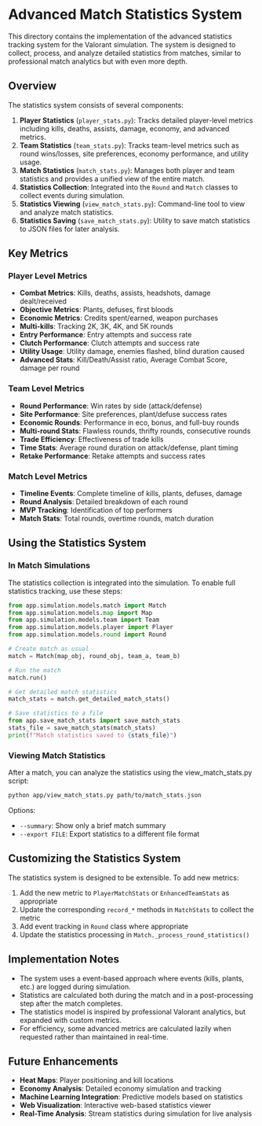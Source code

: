# Advanced Match Statistics System

This directory contains the implementation of the advanced statistics tracking system for the Valorant simulation. The system is designed to collect, process, and analyze detailed statistics from matches, similar to professional match analytics but with even more depth.

## Overview

The statistics system consists of several components:

1. **Player Statistics** (`player_stats.py`): Tracks detailed player-level metrics including kills, deaths, assists, damage, economy, and advanced metrics.
2. **Team Statistics** (`team_stats.py`): Tracks team-level metrics such as round wins/losses, site preferences, economy performance, and utility usage.
3. **Match Statistics** (`match_stats.py`): Manages both player and team statistics and provides a unified view of the entire match.
4. **Statistics Collection**: Integrated into the `Round` and `Match` classes to collect events during simulation.
5. **Statistics Viewing** (`view_match_stats.py`): Command-line tool to view and analyze match statistics.
6. **Statistics Saving** (`save_match_stats.py`): Utility to save match statistics to JSON files for later analysis.

## Key Metrics

### Player Level Metrics

- **Combat Metrics**: Kills, deaths, assists, headshots, damage dealt/received
- **Objective Metrics**: Plants, defuses, first bloods
- **Economic Metrics**: Credits spent/earned, weapon purchases
- **Multi-kills**: Tracking 2K, 3K, 4K, and 5K rounds
- **Entry Performance**: Entry attempts and success rate
- **Clutch Performance**: Clutch attempts and success rate
- **Utility Usage**: Utility damage, enemies flashed, blind duration caused
- **Advanced Stats**: Kill/Death/Assist ratio, Average Combat Score, damage per round

### Team Level Metrics

- **Round Performance**: Win rates by side (attack/defense)
- **Site Performance**: Site preferences, plant/defuse success rates
- **Economic Rounds**: Performance in eco, bonus, and full-buy rounds
- **Multi-round Stats**: Flawless rounds, thrifty rounds, consecutive rounds
- **Trade Efficiency**: Effectiveness of trade kills
- **Time Stats**: Average round duration on attack/defense, plant timing
- **Retake Performance**: Retake attempts and success rates

### Match Level Metrics

- **Timeline Events**: Complete timeline of kills, plants, defuses, damage
- **Round Analysis**: Detailed breakdown of each round
- **MVP Tracking**: Identification of top performers
- **Match Stats**: Total rounds, overtime rounds, match duration

## Using the Statistics System

### In Match Simulations

The statistics collection is integrated into the simulation. To enable full statistics tracking, use these steps:

```python
from app.simulation.models.match import Match
from app.simulation.models.map import Map
from app.simulation.models.team import Team
from app.simulation.models.player import Player
from app.simulation.models.round import Round

# Create match as usual
match = Match(map_obj, round_obj, team_a, team_b)

# Run the match
match.run()

# Get detailed match statistics
match_stats = match.get_detailed_match_stats()

# Save statistics to a file
from app.save_match_stats import save_match_stats
stats_file = save_match_stats(match_stats)
print(f"Match statistics saved to {stats_file}")
```

### Viewing Match Statistics

After a match, you can analyze the statistics using the view_match_stats.py script:

```bash
python app/view_match_stats.py path/to/match_stats.json
```

Options:
- `--summary`: Show only a brief match summary
- `--export FILE`: Export statistics to a different file format

## Customizing the Statistics System

The statistics system is designed to be extensible. To add new metrics:

1. Add the new metric to `PlayerMatchStats` or `EnhancedTeamStats` as appropriate
2. Update the corresponding `record_*` methods in `MatchStats` to collect the metric
3. Add event tracking in `Round` class where appropriate
4. Update the statistics processing in `Match._process_round_statistics()`

## Implementation Notes

- The system uses a event-based approach where events (kills, plants, etc.) are logged during simulation.
- Statistics are calculated both during the match and in a post-processing step after the match completes.
- The statistics model is inspired by professional Valorant analytics, but expanded with custom metrics.
- For efficiency, some advanced metrics are calculated lazily when requested rather than maintained in real-time.

## Future Enhancements

- **Heat Maps**: Player positioning and kill locations
- **Economy Analysis**: Detailed economy simulation and tracking
- **Machine Learning Integration**: Predictive models based on statistics
- **Web Visualization**: Interactive web-based statistics viewer
- **Real-Time Analysis**: Stream statistics during simulation for live analysis 